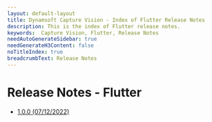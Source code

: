 ```yaml
---
layout: default-layout
title: Dynamsoft Capture Vision - Index of Flutter Release Notes
description: This is the index of Flutter release notes.
keywords:  Capture Vision, Flutter, Release Notes
needAutoGenerateSidebar: true
needGenerateH3Content: false
noTitleIndex: true
breadcrumbText: Release Notes
---
```


# Release Notes - Flutter

- [1.0.0 (07/12/2022)](flutter-1.md#100-07122022)
